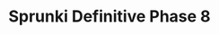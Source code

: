 ---
slug: sprunki-definitive-phase-8-2117
title: Sprunki Definitive Phase 8
description: "Sprunki Definitive Phase 8 is an exciting online game. Play for free directly in your browser!"
icon: /images/popular_mods/Sprunki Definitive Phase 8.png
url: https://wowtbc.net/sprunkin/definitive-phase8/index.html
previewImage: /images/popular_mods/Sprunki Definitive Phase 8.png
type: popular mods

# SEO配置
seo:
  title: "Sprunki Definitive Phase 8 - Play Free Online Game | Fun Browser Games"
  description: "Sprunki Definitive Phase 8 - Play this fun online game for free in your browser. No download required!"
  ogImage: "/images/popular_mods/Sprunki Definitive Phase 8.png"
  keywords: "sprunki-definitive-phase-8-2117, online game, browser game, free game, popular mods game, play online"

videoUrls:
  - https://www.youtube.com/embed/example1
  - https://www.youtube.com/embed/example2

whyPlay:
  title: "Why Play Sprunki Definitive Phase 8?"
  items:
    - "Immersive Gameplay: Sprunki Definitive Phase 8 offers an engaging and immersive gaming experience that will keep you entertained for hours"
    - "Challenging Levels: Test your skills with increasingly difficult challenges and obstacles"
    - "Beautiful Graphics: Enjoy stunning visuals and smooth animations that bring the game world to life"
    - "Regular Updates: New content and features are added regularly to keep the game fresh and exciting"
    - "Free to Play: Experience all the fun without spending a penny"
    - "Community Features: Connect with other players, share strategies, and compete for high scores"
    - "Cross-Platform: Play on any device with a web browser, no downloads required"

features:
  title: "Key Features of Sprunki Definitive Phase 8"
  image: "/images/popular_mods/Sprunki Definitive Phase 8.png"
  items:
    - "Intuitive Controls: Easy to learn controls make Sprunki Definitive Phase 8 accessible for players of all skill levels"
    - "Multiple Game Modes: Enjoy various gameplay options that provide different challenges and experiences"
    - "Character Customization: Personalize your gaming experience with unique characters and items"
    - "Achievement System: Complete special tasks to earn rewards and recognition"
    - "Leaderboards: Compete with players worldwide and see who can achieve the highest scores"

characteristics:
  title: "Game Characteristics"
  image: "/images/popular_mods/Sprunki Definitive Phase 8.png"
  items:
    - "Genre: Popular mods game with elements of strategy and skill"
    - "Difficulty: Suitable for both casual gamers and those seeking a challenge"
    - "Play Time: Quick sessions or extended gameplay, depending on your preference"
    - "Art Style: Vibrant and engaging visuals that enhance the gaming experience"
    - "Sound Design: Immersive audio that complements the gameplay perfectly"

info: "Sprunki Definitive Phase 8 is an exciting online game that offers players a unique and engaging gaming experience. With its intuitive controls, stunning visuals, and challenging gameplay, Sprunki Definitive Phase 8 provides hours of entertainment for players of all ages and skill levels. Whether you're looking for a quick gaming session during a break or an extended play session, Sprunki Definitive Phase 8 delivers an immersive experience that will keep you coming back for more. The game features multiple levels of increasing difficulty, ensuring that players are constantly challenged as they progress. With regular updates adding new content and features, Sprunki Definitive Phase 8 remains fresh and exciting, providing endless entertainment options for its growing community of players."

howToPlayIntro: "Welcome to Sprunki Definitive Phase 8! This guide will walk you through the basics and help you master the game. Whether you're a beginner or looking to improve your skills, these tips and instructions will enhance your gaming experience."

howToPlaySteps:
  - title: "Getting Started"
    description: "Begin your Sprunki Definitive Phase 8 adventure by familiarizing yourself with the controls. Use your keyboard or mouse to navigate through the game interface. The tutorial will guide you through the basic mechanics and help you understand the objectives."
  - title: "Understanding the Objectives"
    description: "In Sprunki Definitive Phase 8, your main goal is to progress through levels by completing specific objectives. Each level presents unique challenges that require different strategies and approaches."
  - title: "Mastering the Controls"
    description: "Practice using the controls to improve your precision and reaction time. Sprunki Definitive Phase 8 requires quick reflexes and strategic thinking to overcome obstacles and defeat opponents."
  - title: "Utilizing Power-ups"
    description: "Collect power-ups throughout the game to enhance your abilities and overcome difficult challenges. Each power-up offers unique advantages that can be crucial for success."
  - title: "Developing Strategies"
    description: "As you progress in Sprunki Definitive Phase 8, develop effective strategies for different scenarios. Analyze patterns, anticipate challenges, and adapt your approach to maximize your performance."

faq:
  title: "Frequently Asked Questions about Sprunki Definitive Phase 8"
  items:
    - question: "Is Sprunki Definitive Phase 8 free to play?"
      answer: "Yes, Sprunki Definitive Phase 8 is completely free to play directly in your web browser. No downloads or purchases are required to enjoy the full game experience."
    - question: "Can I play Sprunki Definitive Phase 8 on mobile devices?"
      answer: "Yes, Sprunki Definitive Phase 8 is optimized for both desktop and mobile play. You can enjoy the game on any device with a web browser and internet connection."
    - question: "Are there any in-game purchases?"
      answer: "While Sprunki Definitive Phase 8 is free to play, there may be optional in-game purchases available for cosmetic items or additional features that don't affect core gameplay."
    - question: "How often is Sprunki Definitive Phase 8 updated?"
      answer: "The developers regularly update Sprunki Definitive Phase 8 with new content, features, and improvements based on player feedback and game performance."
    - question: "Can I play Sprunki Definitive Phase 8 offline?"
      answer: "Currently, Sprunki Definitive Phase 8 requires an internet connection to play as it's a browser-based online game."
    - question: "Is Sprunki Definitive Phase 8 suitable for children?"
      answer: "Yes, Sprunki Definitive Phase 8 is designed to be family-friendly and suitable for players of all ages."
    - question: "How do I report bugs or issues?"
      answer: "If you encounter any problems while playing Sprunki Definitive Phase 8, you can report them through the game's support page or contact the developers directly through their website."
    - question: "Still Have Questions?"
      answer: "If you have additional questions about Sprunki Definitive Phase 8 that aren't covered in this FAQ, please visit our support center or contact our customer service team for assistance."
---